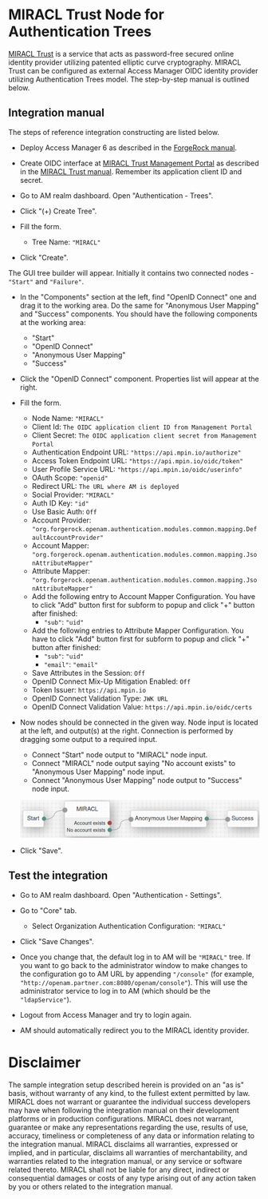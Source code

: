 # MIRACL Trust Node for Authentication Trees

[MIRACL Trust](https://miracl.com) is a service that acts as password-free secured online identity provider utilizing patented elliptic curve cryptography.
MIRACL Trust can be configured as external Access Manager OIDC identity provider utilizing Authentication Trees model. The step-by-step manual is outlined below.

## Integration manual
The steps of reference integration constructing are listed below.

* Deploy Access Manager 6 as described in the [ForgeRock manual](https://backstage.forgerock.com/docs/am/6/quick-start-guide).
* Create OIDC interface at [MIRACL Trust Management Portal](https://trust.miracl.cloud) as described in the [MIRACL Trust manual](https://devdocs.trust.miracl.cloud/register-create-new-app/). Remember its application client ID and secret.
* Go to AM realm dashboard. Open "Authentication - Trees".
* Click "(+) Create Tree".

* Fill the form.
    + Tree Name: `"MIRACL"`

* Click "Create".

The GUI tree builder will appear. Initially it contains two connected nodes - `"Start"` and `"Failure"`.

* In the "Components" section at the left, find "OpenID Connect" one and drag it to the working area. Do the same for "Anonymous User Mapping" and "Success" components. You should have the following components at the working area:
    + "Start"
    + "OpenID Connect"
    + "Anonymous User Mapping"
    + "Success"


* Click the "OpenID Connect" component. Properties list will appear at the right.

* Fill the form.
    + Node Name: `"MIRACL"`
    + Client Id: `The OIDC application client ID from Management Portal`
    + Client Secret: `The OIDC application client secret from Management Portal`
    + Authentication Endpoint URL: `"https://api.mpin.io/authorize"`
    + Access Token Endpoint URL: `"https://api.mpin.io/oidc/token"`
    + User Profile Service URL: `"https://api.mpin.io/oidc/userinfo"`
    + OAuth Scope: `"openid"`
    + Redirect URL: `The URL where AM is deployed`
    + Social Provider: `"MIRACL"`
    + Auth ID Key: `"id"`
    + Use Basic Auth: `Off`
    + Account Provider: `"org.forgerock.openam.authentication.modules.common.mapping.DefaultAccountProvider"`
    + Account Mapper: `"org.forgerock.openam.authentication.modules.common.mapping.JsonAttributeMapper"`
    + Attribute Mapper: `"org.forgerock.openam.authentication.modules.common.mapping.JsonAttributeMapper"`
    + Add the following entry to Account Mapper Configuration. You have to click "Add" button first for subform to popup and click "+" button after finished:
        + `"sub"`: `"uid"`
    + Add the following entries to Attribute Mapper Configuration. You have to click "Add" button first for subform to popup and click "+" button after finished:
        + `"sub"`: `"uid"`
        + `"email"`: `"email"`
    + Save Attributes in the Session: `Off`
    + OpenID Connect Mix-Up Mitigation Enabled: `Off`
    + Token Issuer: `https://api.mpin.io`
    + OpenID Connect Validation Type: `JWK URL`
    + OpenID Connect Validation Value: `https://api.mpin.io/oidc/certs`

* Now nodes should be connected in the given way. Node input is located at the left, and output(s) at the right. Connection is performed by dragging some output to a required input. 
    + Connect "Start" node output to "MIRACL" node input.
    + Connect "MIRACL" node output saying "No account exists" to "Anonymous User Mapping" node input.
    + Connect "Anonymous User Mapping" node output to "Success" node input.
    
    ![ScreenShot](./forgerock_authentication_tree.png)

* Click "Save".


## Test the integration

* Go to AM realm dashboard. Open "Authentication - Settings".
* Go to "Core" tab.
    + Select Organization Authentication Configuration: `"MIRACL"`
* Click "Save Changes".

* Once you change that, the default log in to AM will be `"MIRACL"` tree. If you want to go back to the administrator window to make changes to the configuration go to AM URL by appending `"/console"` (for example, `"http://openam.partner.com:8080/openam/console"`). This will use the administrator service to log in to AM (which should be the `"ldapService"`).

* Logout from Access Manager and try to login again.
* AM should automatically redirect you to the MIRACL identity provider.

# Disclaimer
The sample integration setup described herein is provided on an "as is" basis, without warranty of any kind, to the fullest extent permitted by law. MIRACL does not warrant or guarantee the individual success developers may have when following the integration manual on their development platforms or in production configurations.
MIRACL does not warrant, guarantee or make any representations regarding the use, results of use, accuracy, timeliness or completeness of any data or information relating to the integration manual. MIRACL disclaims all warranties, expressed or implied, and in particular, disclaims all warranties of merchantability, and warranties related to the integration manual, or any service or software related thereto.
MIRACL shall not be liable for any direct, indirect or consequential damages or costs of any type arising out of any action taken by you or others related to the integration manual.
